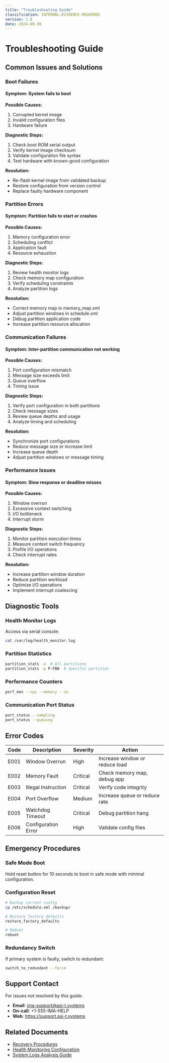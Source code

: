 ```yaml
---
title: "Troubleshooting Guide"
classification: INTERNAL–EVIDENCE-REQUIRED
version: 1.0
date: 2024-09-30
---
```


# Troubleshooting Guide

## Common Issues and Solutions

### Boot Failures

#### Symptom: System fails to boot

**Possible Causes:**
1. Corrupted kernel image
2. Invalid configuration files
3. Hardware failure

**Diagnostic Steps:**
1. Check boot ROM serial output
2. Verify kernel image checksum
3. Validate configuration file syntax
4. Test hardware with known-good configuration

**Resolution:**
- Re-flash kernel image from validated backup
- Restore configuration from version control
- Replace faulty hardware component

### Partition Errors

#### Symptom: Partition fails to start or crashes

**Possible Causes:**
1. Memory configuration error
2. Scheduling conflict
3. Application fault
4. Resource exhaustion

**Diagnostic Steps:**
1. Review health monitor logs
2. Check memory map configuration
3. Verify scheduling constraints
4. Analyze partition logs

**Resolution:**
- Correct memory map in memory_map.xml
- Adjust partition windows in schedule.xml
- Debug partition application code
- Increase partition resource allocation

### Communication Failures

#### Symptom: Inter-partition communication not working

**Possible Causes:**
1. Port configuration mismatch
2. Message size exceeds limit
3. Queue overflow
4. Timing issue

**Diagnostic Steps:**
1. Verify port configuration in both partitions
2. Check message sizes
3. Review queue depths and usage
4. Analyze timing and scheduling

**Resolution:**
- Synchronize port configurations
- Reduce message size or increase limit
- Increase queue depth
- Adjust partition windows or message timing

### Performance Issues

#### Symptom: Slow response or deadline misses

**Possible Causes:**
1. Window overrun
2. Excessive context switching
3. I/O bottleneck
4. Interrupt storm

**Diagnostic Steps:**
1. Monitor partition execution times
2. Measure context switch frequency
3. Profile I/O operations
4. Check interrupt rates

**Resolution:**
- Increase partition window duration
- Reduce partition workload
- Optimize I/O operations
- Implement interrupt coalescing

## Diagnostic Tools

### Health Monitor Logs

Access via serial console:
```bash
cat /var/log/health_monitor.log
```

### Partition Statistics

```bash
partition_stats -a  # All partitions
partition_stats -p P-FBW  # Specific partition
```

### Performance Counters

```bash
perf_mon --cpu --memory --io
```

### Communication Port Status

```bash
port_status --sampling
port_status --queuing
```

## Error Codes

| Code | Description | Severity | Action |
|------|-------------|----------|--------|
| E001 | Window Overrun | High | Increase window or reduce load |
| E002 | Memory Fault | Critical | Check memory map, debug app |
| E003 | Illegal Instruction | Critical | Verify code integrity |
| E004 | Port Overflow | Medium | Increase queue or reduce rate |
| E005 | Watchdog Timeout | Critical | Debug partition hang |
| E006 | Configuration Error | High | Validate config files |

## Emergency Procedures

### Safe Mode Boot

Hold reset button for 10 seconds to boot in safe mode with minimal configuration.

### Configuration Reset

```bash
# Backup current config
cp /etc/schedule.xml /backup/

# Restore factory defaults
restore_factory_defaults

# Reboot
reboot
```

### Redundancy Switch

If primary system is faulty, switch to redundant:

```bash
switch_to_redundant --force
```

## Support Contact

For issues not resolved by this guide:

- **Email**: ima-support@asi-t.systems
- **On-call**: +1-555-IMA-HELP
- **Web**: https://support.asi-t.systems

## Related Documents

- [Recovery Procedures](./recovery_procedures.md)
- [Health Monitoring Configuration](../installation/health_monitoring.md)
- [System Logs Analysis Guide](./log_analysis.md)
